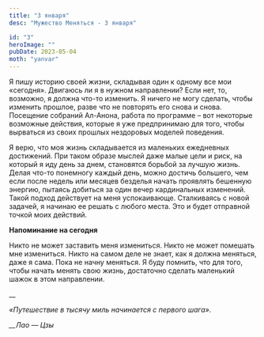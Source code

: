```yaml
---
title: "3 января"
desc: "Мужество Меняться - 3 января"

id: "3"
heroImage: ""
pubDate: 2023-05-04
moth: "yanvar"
---
```


Я пишу историю своей жизни, складывая один к одному все мои «сегодня».
Двигаюсь ли я в нужном направлении? Если нет, то, возможно, я должна что-то
изменить. Я ничего не могу сделать, чтобы изменить прошлое, разве что не
повторять его снова и снова. Посещение собраний Ал-Анона, работа по программе
– вот некоторые возможные действия, которые я уже предпринимаю для того, чтобы
вырваться из своих прошлых нездоровых моделей поведения.

Я верю, что моя жизнь складывается из маленьких ежедневных достижений. При
таком образе мыслей даже малые цели и риск, на который я иду день за днем,
становятся борьбой за лучшую жизнь. Делая что-то понемногу каждый день, можно
достичь большего, чем если после недель или месяцев безделья начать проявлять
бешенную энергию, пытаясь добиться за один вечер кардинальных изменений. Такой
подход действует на меня успокаивающе. Сталкиваясь с новой задачей, я начинаю
ее решать с любого места. Это и будет отправной точкой моих действий.

**Напоминание на сегодня**

Никто не может заставить меня измениться. Никто не может помешать мне
измениться. Никто на самом деле не знает, как я должна меняться, даже я сама.
Пока не начну меняться. Я буду помнить, что для того, чтобы начать менять свою
жизнь, достаточно сделать маленький шажок в этом направлении.

\_\_

_«Путешествие в тысячу миль начинается с первого шага»._

_\_\_Лао — Цзы_
